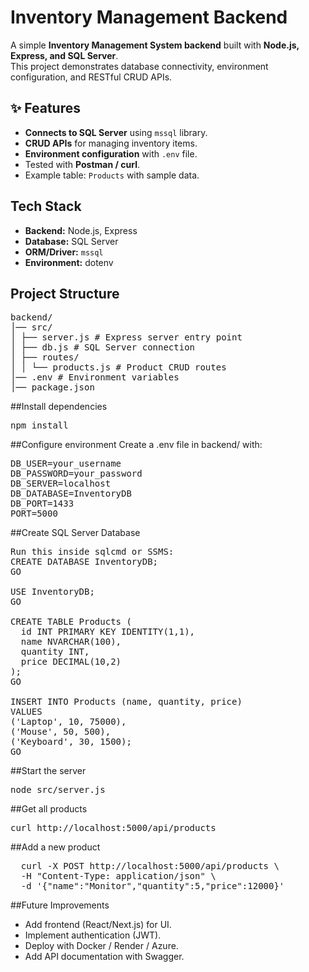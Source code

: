 # Inventory Management Backend

A simple **Inventory Management System backend** built with **Node.js, Express, and SQL Server**.  
This project demonstrates database connectivity, environment configuration, and RESTful CRUD APIs.

## ✨ Features  
- **Connects to SQL Server** using `mssql` library.  
- **CRUD APIs** for managing inventory items.  
- **Environment configuration** with `.env` file.  
- Tested with **Postman / curl**.  
- Example table: `Products` with sample data.  

## Tech Stack  
- **Backend:** Node.js, Express  
- **Database:** SQL Server  
- **ORM/Driver:** `mssql`  
- **Environment:** dotenv

## Project Structure  
<pre>
backend/
│── src/
│ ├── server.js # Express server entry point
│ ├── db.js # SQL Server connection
│ ├── routes/
│ │ └── products.js # Product CRUD routes
│── .env # Environment variables
│── package.json
</pre>

##Install dependencies
<pre>npm install</pre>

##Configure environment
Create a .env file in backend/ with:
<pre>
DB_USER=your_username
DB_PASSWORD=your_password
DB_SERVER=localhost
DB_DATABASE=InventoryDB
DB_PORT=1433
PORT=5000
</pre>

##Create SQL Server Database
<pre>
Run this inside sqlcmd or SSMS:
CREATE DATABASE InventoryDB;
GO

USE InventoryDB;
GO

CREATE TABLE Products (
  id INT PRIMARY KEY IDENTITY(1,1),
  name NVARCHAR(100),
  quantity INT,
  price DECIMAL(10,2)
);
GO

INSERT INTO Products (name, quantity, price)
VALUES
('Laptop', 10, 75000),
('Mouse', 50, 500),
('Keyboard', 30, 1500);
GO
</pre>

##Start the server
<pre>node src/server.js</pre>

##Get all products
<pre>curl http://localhost:5000/api/products</pre>

##Add a new product
<pre>
  curl -X POST http://localhost:5000/api/products \
  -H "Content-Type: application/json" \
  -d '{"name":"Monitor","quantity":5,"price":12000}'
</pre>

##Future Improvements
- Add frontend (React/Next.js) for UI.
- Implement authentication (JWT).
- Deploy with Docker / Render / Azure.
- Add API documentation with Swagger.



